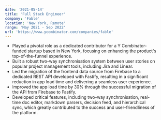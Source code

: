 ```yaml
---
date: '2021-05-14'
title: 'Full Stack Engineer'
company: 'Fable'
location: 'New York, Remote'
range: 'May 2021 - Sep 2022'
url: 'https://www.ycombinator.com/companies/fable'
---
```


- Played a pivotal role as a dedicated contributor for a Y Combinator-funded startup based in New York, focusing on enhancing the product's top-of-the-funnel experience.
- Built a robust two-way synchronisation system between user stories on popular project management tools, including Jira and Linear.
- Led the migration of the frontend data source from Firebase to a dedicated REST API developed with Fastify, resulting in a significant reduction in app load time and delivering a seamless user experience.
- Improved the app load time by 30% through the successful migration of the API from Firebase to Fastify.
- Developed critical features, including two-way synchronisation, real-time doc editor, markdown parsers, decision feed, and hierarchical sync, which greatly contributed to the success and user-friendliness of the platform.

